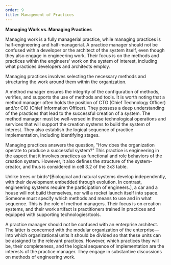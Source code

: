 ```yaml
---
order: 9
title: Management of Practices
---
```


**Managing Work vs. Managing Practices**

Managing work is a fully managerial practice, while managing practices is half-engineering and half-managerial. A practice manager should not be confused with a developer or the architect of the system itself, even though they also engage in engineering work. Their focus is on the methods and practices within the engineers' work on the system of interest, including what practices developers and architects employ.

Managing practices involves selecting the necessary methods and structuring the work around them within the organization.

A method manager ensures the integrity of the configuration of methods, verifies, and supports the use of methods and tools. It is worth noting that a method manager often holds the position of CTO (Chief Technology Officer) and/or CIO (Chief Information Officer). They possess a deep understanding of the practices that lead to the successful creation of a system. The method manager must be well-versed in those technological operations and services that will support the creation systems to build the system of interest. They also establish the logical sequence of practice implementation, including identifying stages.

Managing practices answers the question, "How does the organization operate to produce a successful system?" This practice is engineering in the aspect that it involves practices as functional and role behaviors of the creation system. However, it also defines the structure of the system-creator, and thus is considered in cell 3.2 of the 3x3 table.

Unlike trees or birds^[Biological and natural systems develop independently, with their development embedded through evolution. In contrast, engineering systems require the participation of engineers.], a car and a house will not build themselves, nor will a rocket launch itself into space. Someone must specify which methods and means to use and in what sequence. This is the role of method managers. Their focus is on creation systems, and their work artifact is practitioners trained in practices and equipped with supporting technologies/tools.

A practice manager should not be confused with an enterprise architect. The latter is concerned with the modular organization of the enterprise—into which organizational units it should be divided so that these units can be assigned to the relevant practices. However, which practices they will be, their completeness, and the logical sequence of implementation are the interests of the practice manager. They engage in substantive discussions on methods of engineering work.